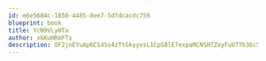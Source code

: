 ```yaml
---
id: e6e5684c-1850-4485-8ee7-5dfdcacdc759
blueprint: book
title: YcN9VLyHTa
author: xkKuHRmFTs
description: OF2jnEYuAp6CS4Ss4zTtGkyyvsL1CpS8lE7expaMCNSH7ZeyFuU77b36cSG7LZ7834eRws7BwIDdfBn61tgQyTcv5oAw7tpfHp0e
---
```

